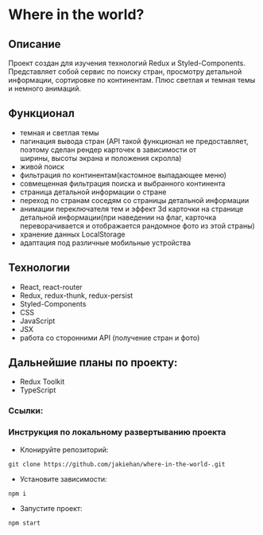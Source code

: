 # Where in the world?

## Описание
Проект создан для изучения технологий Redux и Styled-Components. Представляет собой сервис по поиску стран, просмотру детальной  
информации, сортировке по континентам. Плюс светлая и темная темы и немного анимаций.

## Функционал
- темная и светлая темы
- пагинация вывода стран (API такой функционал не предоставляет, поэтому сделан рендер карточек в зависимости от  
ширины, высоты экрана и положения скролла)
- живой поиск
- фильтрация по континентам(кастомное выпадающее меню)
- совмещенная фильтрация поиска и выбранного континента
- страница детальной информации о стране
- переход по странам соседям со страницы детальной информации
- анимации переключателя тем и эффект 3d карточки на странице детальной информации(при наведении на флаг, карточка  
переворачивается и отображается рандомное фото из этой страны)
- хранение данных LocalStorage
- адаптация под различные мобильные устройства

## Технологии
- React, react-router
- Redux, redux-thunk, redux-persist
- Styled-Components
- CSS
- JavaScript
- JSX
- работа со сторонними API (получение стран и фото)

## Дальнейшие планы по проекту:
- Redux Toolkit
- TypeScript

### Ссылки:
[]()

### Инструкция по локальному развертыванию проекта
- Клонируйте репозиторий:
```
git clone https://github.com/jakiehan/where-in-the-world-.git
```
- Установите зависимости:
```
npm i
```
- Запустите проект:
```
npm start
```